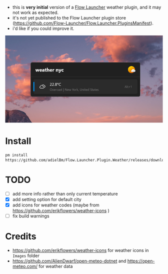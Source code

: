 - this is **very initial** version of a [Flow Launcher](https://github.com/Flow-Launcher/Flow.Launcher) weather plugin, and it may not work as expected.
- it's not yet published to the Flow Launcher plugin store (https://github.com/Flow-Launcher/Flow.Launcher.PluginsManifest). 
- i'd like if you could improve it. 

![](screenshot.png)

# Install 

```
pm install https://github.com/adielBm/Flow.Launcher.Plugin.Weather/releases/download/v1.0.0/Flow.Launcher.Plugin.Weather.zip
```

# TODO

- [ ] add more info rather than only current temperature
- [x] add setting option for default city
- [x] add icons for weather codes (maybe from https://github.com/erikflowers/weather-icons )
- [ ] fix build warnings

# Credits

- https://github.com/erikflowers/weather-icons for weather icons in `Images` folder
- https://github.com/AlienDwarf/open-meteo-dotnet and https://open-meteo.com/ for weather data 
